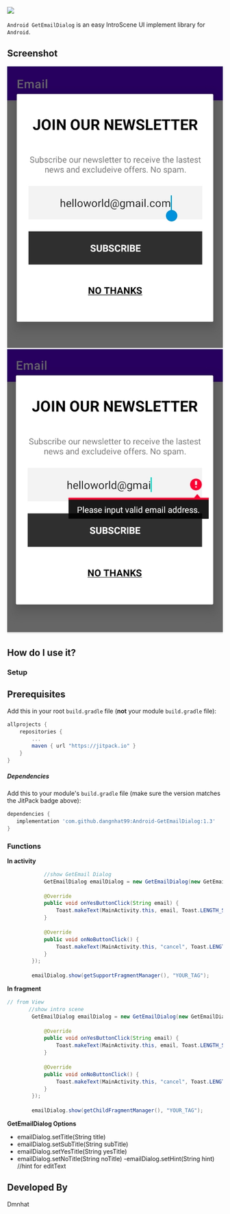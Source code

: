 [![](https://jitpack.io/v/dangnhat99/Android-GetEmailDialog.svg)](https://jitpack.io/#dangnhat99/Android-GetEmailDialog)

`Android GetEmailDialog` is an easy IntroScene UI implement library for `Android`.

Screenshot
---

![Demo](scrshots/scr1.jpg)
![Demo](scrshots/scr2.jpg)

How do I use it?
---

### Setup

## Prerequisites
Add this in your root `build.gradle` file (**not** your module `build.gradle` file):

```gradle
allprojects {
	repositories {
		...
		maven { url "https://jitpack.io" }
	}
}
```


##### Dependencies
Add this to your module's `build.gradle` file (make sure the version matches the JitPack badge above):
```groovy
dependencies {
   implementation 'com.github.dangnhat99:Android-GetEmailDialog:1.3'
}
```

### Functions

**In activity**

```java
            //show GetEmail Dialog
            GetEmailDialog emailDialog = new GetEmailDialog(new GetEmailDialog.GetEmailCallback() {

            @Override
            public void onYesButtonClick(String email) {
                Toast.makeText(MainActivity.this, email, Toast.LENGTH_SHORT).show();
            }

            @Override
            public void onNoButtonClick() {
                Toast.makeText(MainActivity.this, "cancel", Toast.LENGTH_SHORT).show();
            }
        });

        emailDialog.show(getSupportFragmentManager(), "YOUR_TAG");
```


**In fragment**  
```java
// from View
       //show intro scene
        GetEmailDialog emailDialog = new GetEmailDialog(new GetEmailDialog.GetEmailCallback() {

            @Override
            public void onYesButtonClick(String email) {
                Toast.makeText(MainActivity.this, email, Toast.LENGTH_SHORT).show();
            }

            @Override
            public void onNoButtonClick() {
                Toast.makeText(MainActivity.this, "cancel", Toast.LENGTH_SHORT).show();
            }
        });

        emailDialog.show(getChildFragmentManager(), "YOUR_TAG");
```

**GetEmailDialog Options**

- emailDialog.setTitle(String title)
- emailDialog.setSubTitle(String subTitle)
- emailDialog.setYesTitle(String yesTitle)
- emailDialog.setNoTitle(String noTitle)
-emailDialog.setHint(String hint) //hint for editText


Developed By
-------
Dmnhat 
